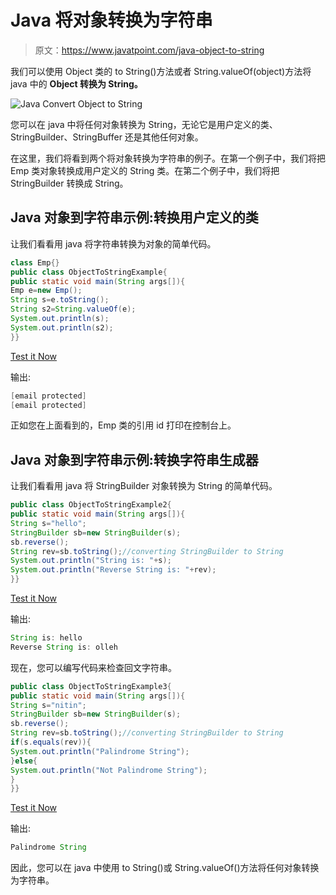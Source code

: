 # Java 将对象转换为字符串

> 原文：<https://www.javatpoint.com/java-object-to-string>

我们可以使用 Object 类的 to String()方法或者 String.valueOf(object)方法将 java 中的 **Object 转换为 String。**

![Java Convert Object to String](../img/bcf31ddfe7d662be225237a7b539c422.png)

您可以在 java 中将任何对象转换为 String，无论它是用户定义的类、StringBuilder、StringBuffer 还是其他任何对象。

在这里，我们将看到两个将对象转换为字符串的例子。在第一个例子中，我们将把 Emp 类对象转换成用户定义的 String 类。在第二个例子中，我们将把 StringBuilder 转换成 String。

## Java 对象到字符串示例:转换用户定义的类

让我们看看用 java 将字符串转换为对象的简单代码。

```java
class Emp{}
public class ObjectToStringExample{
public static void main(String args[]){
Emp e=new Emp();
String s=e.toString();
String s2=String.valueOf(e);
System.out.println(s);
System.out.println(s2);
}}

```

[Test it Now](https://compiler.javatpoint.com/opr/test.jsp?filename=ObjectToStringExample)

输出:

```java
[email protected]
[email protected]

```

正如您在上面看到的，Emp 类的引用 id 打印在控制台上。

## Java 对象到字符串示例:转换字符串生成器

让我们看看用 java 将 StringBuilder 对象转换为 String 的简单代码。

```java
public class ObjectToStringExample2{
public static void main(String args[]){
String s="hello";
StringBuilder sb=new StringBuilder(s);
sb.reverse();
String rev=sb.toString();//converting StringBuilder to String
System.out.println("String is: "+s);
System.out.println("Reverse String is: "+rev);
}}

```

[Test it Now](https://compiler.javatpoint.com/opr/test.jsp?filename=ObjectToStringExample2)

输出:

```java
String is: hello
Reverse String is: olleh

```

现在，您可以编写代码来检查回文字符串。

```java
public class ObjectToStringExample3{
public static void main(String args[]){
String s="nitin";
StringBuilder sb=new StringBuilder(s);
sb.reverse();
String rev=sb.toString();//converting StringBuilder to String
if(s.equals(rev)){
System.out.println("Palindrome String");
}else{
System.out.println("Not Palindrome String");
}
}}

```

[Test it Now](https://compiler.javatpoint.com/opr/test.jsp?filename=ObjectToStringExample3)

输出:

```java
Palindrome String

```

因此，您可以在 java 中使用 to String()或 String.valueOf()方法将任何对象转换为字符串。
